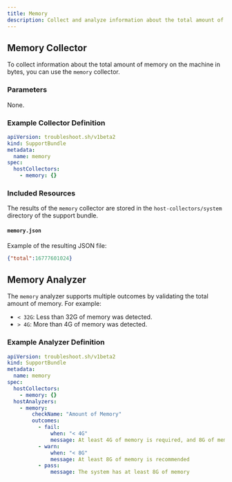 ```yaml
---
title: Memory
description: Collect and analyze information about the total amount of memory on the machine.
---
```


## Memory Collector

To collect information about the total amount of memory on the machine in bytes, you can use the `memory` collector.

### Parameters

None.

### Example Collector Definition

```yaml
apiVersion: troubleshoot.sh/v1beta2
kind: SupportBundle
metadata:
  name: memory
spec:
  hostCollectors:
    - memory: {}
```

### Included Resources

The results of the `memory` collector are stored in the `host-collectors/system` directory of the support bundle.

#### `memory.json`

Example of the resulting JSON file:

```json
{"total":16777601024}
```

## Memory Analyzer

The `memory` analyzer supports multiple outcomes by validating the total amount of memory. For example:

- `< 32G`: Less than 32G of memory was detected.
- `> 4G`: More than 4G of memory was detected.

### Example Analyzer Definition

```yaml
apiVersion: troubleshoot.sh/v1beta2
kind: SupportBundle
metadata:
  name: memory
spec:
  hostCollectors:
    - memory: {}
  hostAnalyzers:
    - memory:
        checkName: "Amount of Memory"
        outcomes:
          - fail:
              when: "< 4G"
              message: At least 4G of memory is required, and 8G of memory is recommended
          - warn:
              when: "< 8G"
              message: At least 8G of memory is recommended
          - pass:
              message: The system has at least 8G of memory
```

